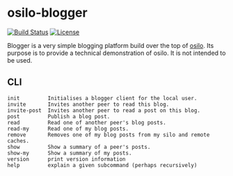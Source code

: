 # osilo-blogger
[![Build Status](https://travis-ci.org/m-harrison/osilo-blogger.svg?branch=master)](https://travis-ci.org/m-harrison/osilo-blogger) [![License](https://img.shields.io/badge/license-ICS-blue.svg)](https://travis-ci.org/m-harrison/osilo/LICENSE)

Blogger is a very simple blogging platform build over the top of [osilo](https://github.com/m-harrison/osilo). Its purpose is to provide a technical demonstration of osilo. It is not intended to be used.

## CLI
```
init         Initialises a blogger client for the local user.
invite       Invites another peer to read this blog.
invite-post  Invites another peer to read a post on this blog.
post         Publish a blog post.
read         Read one of another peer's blog posts.
read-my      Read one of my blog posts.
remove       Removes one of my blog posts from my silo and remote caches.
show         Show a summary of a peer's posts.
show-my      Show a summary of my posts.
version      print version information
help         explain a given subcommand (perhaps recursively)
```
